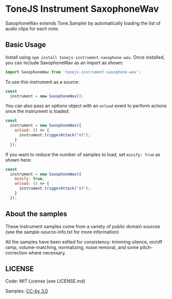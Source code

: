 # ToneJS Instrument SaxophoneWav

SaxophoneWav extends Tone.Sampler by automatically loading the list of audio clips for each note.

## Basic Usage

Install using `npm install tonejs-instrument-saxophone-wav`. Once installed, you can include SaxophoneWav as an import as shown:

```javascript
import SaxophoneWav from 'tonejs-instrument-saxophone-wav';
```

To use this instrument as a source:

```javascript
const
  instrument = new SaxophoneWav();
```

You can also pass an options object with an `onload` event to perform actions once the instrument is loaded:

```javascript
const
  instrument = new SaxophoneWav({
    onload: () => {
      instrument.triggerAttack("A3");
    }
  });
```

If you want to reduce the number of samples to load, set `minify: true` as shown here:

```javascript
const
  instrument = new SaxophoneWav({
    minify: true,
    onload: () => {
      instrument.triggerAttack("A3");
    }
  });
```

## About the samples

These instrument samples come from a variety of public domain sources (see the sample-source-info.txt for more information)

All the samples have been edited for consistency: trimming silence, on/off ramp, volume-matching, normalizing, noise removal, and some pitch-correction where necessary.

## LICENSE

Code: MIT License (see LICENSE.md)

Samples: [CC-by 3.0](https://creativecommons.org/licenses/by/3.0/)
